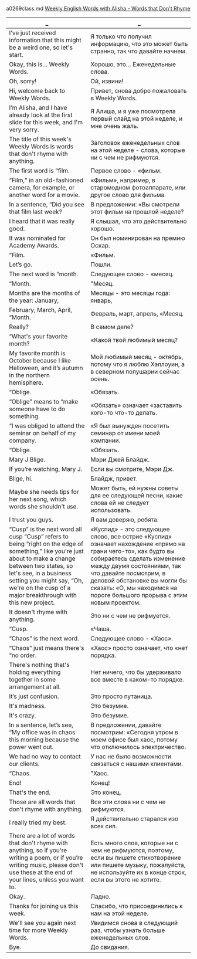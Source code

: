 a0269class.md
[Weekly English Words with Alisha - Words that Don't Rhyme](https://www.youtube.com/watch?v=bMLJzeV_FRk)





_|_
--|--
I’ve just received information that this might be a weird one, so let's start.|Я только что получил информацию, что это может быть странно, так что давайте начнем.
Okay, this is… Weekly Words.|Хорошо, это… Еженедельные слова.
Oh, sorry!|Ой, извини!
Hi, welcome back to Weekly Words.|Привет, снова добро пожаловать в Weekly Words.
I’m Alisha, and I have already look at the first slide for this week, and I'm very sorry.|Я Алиша, и я уже посмотрела первый слайд на этой неделе, и мне очень жаль.
The title of this week's Weekly Words is words that don't rhyme with anything.|Заголовок еженедельных слов на этой неделе - слова, которые ни с чем не рифмуются.
The first word is “film.|Первое слово - «фильм.
“Film,” in an old-fashioned camera, for example, or another word for a movie.|«Фильм», например, в старомодном фотоаппарате, или другое слово для фильма.
In a sentence, “Did you see that film last week?|В предложении: «Вы смотрели этот фильм на прошлой неделе?
I heard that it was really good.|Я слышал, что это действительно хорошо.
It was nominated for Academy Awards.|Он был номинирован на премию Оскар.
“Film.|«Фильм.
Let’s go.|Пошли.
The next word is “month.|Следующее слово - «месяц.
“Month.|"Месяц.
Months are the months of the year: January,|Месяцы - это месяцы года: январь,
February, March, April, “Month.|Февраль, март, апрель, «Месяц.
Really?|В самом деле?
“What's your favorite month?|«Какой твой любимый месяц?
My favorite month is October because I like Halloween, and it’s autumn in the northern hemisphere.|Мой любимый месяц - октябрь, потому что я люблю Хэллоуин, а в северном полушарии сейчас осень.
“Oblige.|«Обязать.
“Oblige” means to “make someone have to do something.|«Обязать» означает «заставить кого-то что-то делать.
“I was obliged to attend the seminar on behalf of my company.|«Я был вынужден посетить семинар от имени моей компании.
“Oblige.|«Обязать.
Mary J Blige.|Мэри Джей Блайдж.
If you’re watching, Mary J.|Если вы смотрите, Мэри Дж.
Blige, hi.|Блайдж, привет.
Maybe she needs tips for her next song, which words she shouldn't use.|Может быть, ей нужны советы для ее следующей песни, какие слова ей не следует использовать.
I trust you guys.|Я вам доверяю, ребята.
“Cusp” is the next word all cusp “Cusp” refers to being “right on the edge of something,” like you're just about to make a change between two states, so let's see, in a business setting you might say, “Oh, we're on the cusp of a major breakthrough with this new project.|«Куспид» - это следующее слово, все острие «Куспид» означает нахождение «прямо на грани чего-то», как будто вы собираетесь сделать изменение между двумя состояниями, так что давайте посмотрим, в деловой обстановке вы могли бы сказать: «О, мы находимся на пороге большого прорыва с этим новым проектом.
It doesn't rhyme with anything.|Это ни с чем не рифмуется.
“Cusp.|«Чаша.
“Chaos” is the next word.|Следующее слово - «Хаос».
“Chaos” just means there's “no order.|«Хаос» просто означает, что «нет порядка.
There's nothing that's holding everything together in some arrangement at all.|Нет ничего, что бы удерживало все вместе в каком-то порядке.
It’s just confusion.|Это просто путаница.
It's madness.|Это безумие.
It's crazy.|Это безумие.
In a sentence, let’s see, “My office was in chaos this morning because the power went out.|В предложении, давайте посмотрим: «Сегодня утром в моем офисе был хаос, потому что отключилось электричество.
We had no way to contact our clients.|У нас не было возможности связаться с нашими клиентами.
“Chaos.|"Хаос.
End!|Конец!
That's the end.|Это конец.
Those are all words that don't rhyme with anything.|Все эти слова ни с чем не рифмуются.
I really tried my best.|Я действительно старался изо всех сил.
There are a lot of words that don't rhyme with anything, so if you're writing a poem, or if you’re writing music, please don't use these at the end of your lines, unless you want to.|Есть много слов, которые ни с чем не рифмуются, поэтому, если вы пишете стихотворение или пишете музыку, пожалуйста, не используйте их в конце строк, если вы этого не хотите.
Okay.|Ладно.
Thanks for joining us this week.|Спасибо, что присоединились к нам на этой неделе.
We'll see you again next time for more Weekly Words.|Увидимся снова в следующий раз, чтобы узнать больше еженедельных слов.
Bye.|До свидания.
